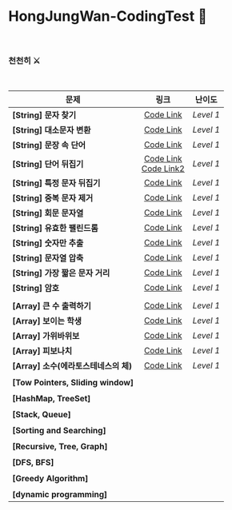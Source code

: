 # HongJungWan-CodingTest 🧐

<br>

### 천천히 ⚔

<br>

|  <center>문제</center> |  <center>링크</center> |  <center>난이도</center> |
|:--------|:--------:|--------:|
|**[String] 문자 찾기** | <center> [Code Link](https://github.com/HongJungWan/codingtest/blob/master/src/string/FindStirng.java)</center> |*Level 1* |
|**[String] 대소문자 변환** | <center> [Code Link](https://github.com/HongJungWan/codingtest/blob/master/src/string/CaseConversion.java)</center> |*Level 1* |
|**[String] 문장 속 단어** | <center> [Code Link](https://github.com/HongJungWan/codingtest/blob/master/src/string/FindLongWords.java)</center> |*Level 1* |
|**[String] 단어 뒤집기** | [Code Link](https://github.com/HongJungWan/codingtest/blob/master/src/string/ReverseString.java)<br>[Code Link2](https://github.com/HongJungWan/codingtest/blob/master/src/string/ReverseString2.java)|*Level 1* |
|**[String] 특정 문자 뒤집기** | <center> [Code Link](https://github.com/HongJungWan/codingtest/blob/master/src/string/FlipSpecificCharacters.java)<br></center> |*Level 1* |
|**[String] 중복 문자 제거** | <center> [Code Link](https://github.com/HongJungWan/codingtest/blob/master/src/string/RemoveDuplicateLetters.java)<br></center> |*Level 1* |
|**[String] 회문 문자열** | <center> [Code Link](https://github.com/HongJungWan/codingtest/blob/master/src/string/Palindrome.java)<br></center> |*Level 1* |
|**[String] 유효한 팰린드롬** | <center> [Code Link](https://github.com/HongJungWan/codingtest/blob/master/src/string/Palindrome2.java)<br></center> |*Level 1* |
|**[String] 숫자만 추출** | <center> [Code Link](https://github.com/HongJungWan/codingtest/blob/master/src/string/ExtractOnlyNumbers.java)<br></center> |*Level 1* |
|**[String] 문자열 압축** | <center> [Code Link](https://github.com/HongJungWan/codingtest/blob/master/src/string/StringCompression.java)<br></center> |*Level 1* |
|**[String] 가장 짧은 문자 거리** | <center> [Code Link](https://github.com/HongJungWan/codingtest/blob/master/src/string/ShortestLetterDistance.java)<br></center> |*Level 1* |
|**[String] 암호** | <center> [Code Link](https://github.com/HongJungWan/codingtest/blob/master/src/string/Decoder.java)<br></center> |*Level 1* |
||||
|**[Array] 큰 수 출력하기** | <center> [Code Link](https://github.com/HongJungWan/codingtest/blob/master/src/array/LargeNumberOutput.java)<br></center> |*Level 1* |
|**[Array] 보이는 학생** | <center> [Code Link](https://github.com/HongJungWan/codingtest/blob/master/src/array/Student.java)<br></center> |*Level 1* |
|**[Array] 가위바위보** | <center> [Code Link](https://github.com/HongJungWan/codingtest/blob/master/src/array/RockPaperScissors.java)<br></center> |*Level 1* |
|**[Array] 피보나치** | <center> [Code Link](https://github.com/HongJungWan/codingtest/blob/master/src/array/Fibonacci.java)<br></center> |*Level 1* |
|**[Array] 소수(에라토스테네스의 체)** | <center> [Code Link](https://github.com/HongJungWan/codingtest/blob/master/src/array/Decimal.java)<br></center> |*Level 1* |
||||
|**[Tow Pointers, Sliding window]**|||
||||
|**[HashMap, TreeSet]**||
||||
|**[Stack, Queue]**|||
||||
|**[Sorting and Searching]**|||
||||
|**[Recursive, Tree, Graph]**|||
||||
|**[DFS, BFS]**|||
||||
|**[Greedy Algorithm]**|||
||||
|**[dynamic programming]**|||

<br>